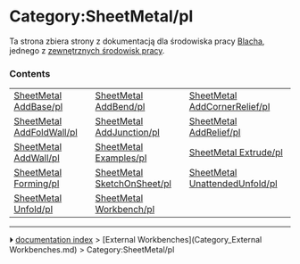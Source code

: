 # Category:SheetMetal/pl
Ta strona zbiera strony z dokumentacją dla środowiska pracy [Blacha](SheetMetal_Workbench/pl.md), jednego z [zewnętrznych środowisk pracy](External_workbenches/pl.md).

### Contents

|     |     |     |
| --- | --- | --- |
| [SheetMetal AddBase/pl](SheetMetal_AddBase/pl.md) | [SheetMetal AddBend/pl](SheetMetal_AddBend/pl.md) | [SheetMetal AddCornerRelief/pl](SheetMetal_AddCornerRelief/pl.md) |
| [SheetMetal AddFoldWall/pl](SheetMetal_AddFoldWall/pl.md) | [SheetMetal AddJunction/pl](SheetMetal_AddJunction/pl.md) | [SheetMetal AddRelief/pl](SheetMetal_AddRelief/pl.md) |
| [SheetMetal AddWall/pl](SheetMetal_AddWall/pl.md) | [SheetMetal Examples/pl](SheetMetal_Examples/pl.md) | [SheetMetal Extrude/pl](SheetMetal_Extrude/pl.md) |
| [SheetMetal Forming/pl](SheetMetal_Forming/pl.md) | [SheetMetal SketchOnSheet/pl](SheetMetal_SketchOnSheet/pl.md) | [SheetMetal UnattendedUnfold/pl](SheetMetal_UnattendedUnfold/pl.md) |
| [SheetMetal Unfold/pl](SheetMetal_Unfold/pl.md) | [SheetMetal Workbench/pl](SheetMetal_Workbench/pl.md) |



---
⏵ [documentation index](../README.md) > [External Workbenches](Category_External Workbenches.md) > Category:SheetMetal/pl
